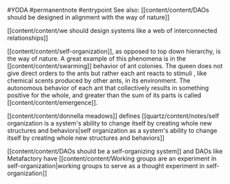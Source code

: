 #YODA 
#permanentnote 
#entrypoint 
See also: 
[[content/content/DAOs should be designed in alignment with the way of nature]]

[[content/content/we should design systems like a web of interconnected relationships]]

[[content/content/self-organization]], as opposed to top down hierarchy, is the way of nature. 
	A great example of this phenomena is in the [[content/content/swarming]] behavior of ant colonies. The queen does not give direct orders to the ants but rather each ant reacts to stimuli , like chemical scents produced by other ants, in its environment. The autonomous behavior of each ant that collectively results in something positive for the whole, and greater than the sum of its parts is called [[content/content/emergence]]. 

[[content/content/donnella meadows]] defines [[quartz/content/notes/self organization is a system's ability to change itself by creating whole new structures and behaviors|self organization as a system's ability to change itself by creating whole new structures and behaviors]]

[[content/content/DAOs should be a self-organizing system]] and DAOs like Metafactory have [[content/content/Working groups are an experiment in self-organization|working groups to serve as a thought experiment in self-organization]]



















